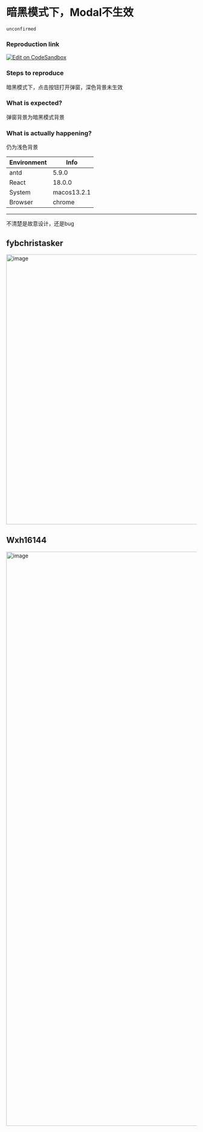 # 暗黑模式下，Modal不生效

`unconfirmed`

### Reproduction link

[![Edit on CodeSandbox](https://codesandbox.io/static/img/play-codesandbox.svg)](https://codesandbox.io/s/jing-tai-que-ren-dui-hua-kuang-antd-5-9-0-forked-4yc3tk)

### Steps to reproduce

暗黑模式下，点击按钮打开弹窗，深色背景未生效

### What is expected?

弹窗背景为暗黑模式背景

### What is actually happening?

仍为浅色背景

| Environment | Info        |
| ----------- | ----------- |
| antd        | 5.9.0       |
| React       | 18.0.0      |
| System      | macos13.2.1 |
| Browser     | chrome      |

---

不清楚是故意设计，还是bug

<!-- generated by ant-design-issue-helper. DO NOT REMOVE -->

## fybchristasker

  <img width="713" alt="image" src="https://github.com/ant-design/ant-design/assets/46596982/8ffdcb3d-6041-4d39-815f-c1af63176665">

## Wxh16144

  <img width="1516" alt="image" src="https://github.com/ant-design/ant-design/assets/32004925/806a124f-33da-4ad2-b521-1bce2841ceca">
